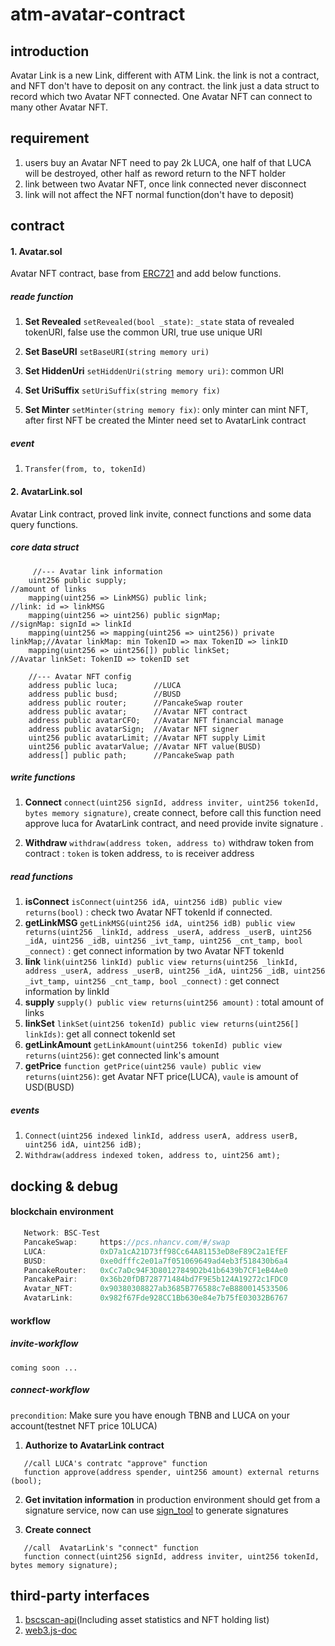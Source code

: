 # **atm-avatar-contract**

## introduction

Avatar Link is a new Link, different with ATM Link. the link is not a contract, and NFT don't have to deposit on
any contract. the link just a data struct to record which two Avatar NFT connected.  One Avatar NFT can connect to many
other Avatar NFT.  



## requirement 

1. users buy an Avatar NFT need to pay 2k LUCA, one half of that LUCA will be destroyed, other half as reword return to the NFT holder
2. link between two Avatar NFT, once link connected never disconnect
3. link will not affect the NFT normal function(don't have to deposit)

## contract 

#### 1. Avatar.sol 
Avatar NFT contract, base from [ERC721](https://docs.openzeppelin.com/contracts/4.x/api/token/erc721#IERC721) and add below functions.

##### reade function
1. **Set Revealed** `setRevealed(bool _state)`: `_state` stata of revealed tokenURI, false use the common URI, true use unique URI

2. **Set BaseURI** `setBaseURI(string memory uri)` 

3. **Set HiddenUri** `setHiddenUri(string memory uri)`: common URI

4. **Set UriSuffix** `setUriSuffix(string memory fix)` 

5.  **Set Minter** `setMinter(string memory fix)`: only minter can mint NFT, after first NFT be created the Minter need set to AvatarLink contract

##### event 
1. `Transfer(from, to, tokenId)`

#### 2. AvatarLink.sol
Avatar Link contract, proved link invite, connect functions and some data query functions.

##### core data struct 
```solidity
     //--- Avatar link information
    uint256 public supply;                                          //amount of links
    mapping(uint256 => LinkMSG) public link;                        //link: id => linkMSG
    mapping(uint256 => uint256) public signMap;                     //signMap: signId => linkId
    mapping(uint256 => mapping(uint256 => uint256)) private linkMap;//Avatar linkMap: min TokenID => max TokenID => linkID
    mapping(uint256 => uint256[]) public linkSet;                   //Avatar linkSet: TokenID => tokenID set

    //--- Avatar NFT config
    address public luca;        //LUCA 
    address public busd;        //BUSD  
    address public router;      //PancakeSwap router
    address public avatar;      //Avatar NFT contract
    address public avatarCFO;   //Avatar NFT financial manage
    address public avatarSign;  //Avatar NFT signer
    uint256 public avatarLimit; //Avatar NFT supply Limit
    uint256 public avatarValue; //Avatar NFT value(BUSD)
    address[] public path;      //PancakeSwap path

```

##### write functions
1. **Connect** `connect(uint256 signId, address inviter, uint256 tokenId, bytes memory signature)`, 
create connect, before call this function need approve luca for AvatarLink contract, and need provide invite signature .

2. **Withdraw** `withdraw(address token, address to)` withdraw token from contract : `token` is token address, `to` is receiver address

##### read functions 
1. **isConnect** `isConnect(uint256 idA, uint256 idB) public view returns(bool)` : check two Avatar NFT tokenId if connected.
2. **getLinkMSG** `getLinkMSG(uint256 idA, uint256 idB) public view returns(uint256 _linkId, address _userA, address _userB, uint256 _idA, uint256 _idB, uint256 _ivt_tamp, uint256 _cnt_tamp, bool _connect)` : get connect information by two Avatar NFT tokenId
3. **link** `link(uint256 linkId) public view returns(uint256 _linkId, address _userA, address _userB, uint256 _idA, uint256 _idB, uint256 _ivt_tamp, uint256 _cnt_tamp, bool _connect)` : get connect information by linkId
4. **supply** `supply() public view returns(uint256 amount)` : total amount of links
5. **linkSet** `linkSet(uint256 tokenId) public view returns(uint256[] linkIds)`: get all connect tokenId set
6. **getLinkAmount** `getLinkAmount(uint256 tokenId) public view returns(uint256)`: get connected link's amount
7. **getPrice** `function getPrice(uint256 vaule) public view returns(uint256)`: get Avatar NFT price(LUCA), `vaule` is amount of USD(BUSD)

##### events

1. `Connect(uint256 indexed linkId, address userA, address userB, uint256 idA, uint256 idB);`
2. `Withdraw(address indexed token, address to, uint256 amt);`

## docking & debug

#### blockchain environment

```js
   Network: BSC-Test
   PancakeSwap:     https://pcs.nhancv.com/#/swap    
   LUCA:            0xD7a1cA21D73ff98Cc64A81153eD8eF89C2a1EfEF
   BUSD:            0xe0dfffc2e01a7f051069649ad4eb3f518430b6a4
   PancakeRouter:   0xCc7aDc94F3D80127849D2b41b6439b7CF1eB4Ae0
   PancakePair:     0x36b20fDB728771484bd7F9E5b124A19272c1FDC0
   Avatar_NFT:      0x90380308827ab3685B776588c7eB880014533506
   AvatarLink:      0x982f67Fde928CC1Bb630e84e7b75fE03032B6767
```

#### workflow

##### invite-workflow
    coming soon ...


##### connect-workflow
`precondition`: Make sure you have enough TBNB and LUCA on your account(testnet NFT price 10LUCA)

1. **Authorize to AvatarLink contract**
```solidity
   //call LUCA's contratc "approve" function 
   function approve(address spender, uint256 amount) external returns (bool);
```
2. **Get invitation information**
  in production environment should get from a signature service, now can use [sign_tool](./test/sign.js)  to generate signatures

3. **Create connect**
```solidity
   //call  AvatarLink's "connect" function
   function connect(uint256 signId, address inviter, uint256 tokenId, bytes memory signature);
```

## third-party interfaces
1. [bscscan-api](https://docs.bscscan.com/)(Including asset statistics and NFT holding list)
2. [web3.js-doc](https://web3js.readthedocs.io/)
